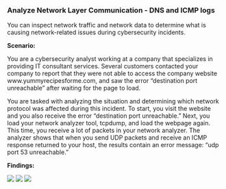 <h3>Analyze Network Layer Communication - DNS and ICMP logs </h3>

You can inspect network traffic and network data to determine what is causing network-related issues during cybersecurity incidents. <br>

<strong>Scenario:</strong>
<p>
You are a cybersecurity analyst working at a company that specializes in providing IT consultant services. Several customers contacted your company to report that they were not able to access the company website www.yummyrecipesforme.com, and saw the error “destination port unreachable” after waiting for the page to load.

You are tasked with analyzing the situation and determining which network protocol was affected during this incident. To start, you visit the website and you also receive the error “destination port unreachable.” Next, you load your network analyzer tool, tcpdump, and load the webpage again. This time, you receive a lot of packets in your network analyzer. The analyzer shows that when you send UDP packets and receive an ICMP response returned to your host, the results contain an error message: “udp port 53 unreachable.” 
</p>

<strong>Findings: </strong>

<img src="https://github.com/Nisha318/Nisha318.github.io/blob/main/images/DNS%20and%20ICMP%20log.PNG">

<img src="https://github.com/Nisha318/Nisha318.github.io/blob/main/images/DNS%20and%20ICMP%20log%202.PNG">

<img src="https://github.com/Nisha318/Nisha318.github.io/blob/main/images/DNS%20and%20ICMP%20log%203.PNG">
